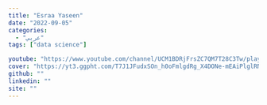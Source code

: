 ```yaml
---
title: "Esraa Yaseen"
date: "2022-09-05"
categories:
  - "عربي"
tags: ["data science"]

youtube: "https://www.youtube.com/channel/UCM1BDRjFrsZC7QM7T28C3Tw/playlists"
cover: "https://yt3.ggpht.com/T7J1JFudxSOn_h0oFmlgdRg_X4DONe-mEAiPlglRNI_eSIE0WlbvZDyFQjkWGLTOX2VoGtWc=s176-c-k-c0x00ffffff-no-rj"
github: ""
linkedin: ""
site: ""
---
```





